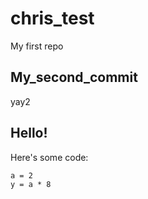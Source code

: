 # chris_test
My first repo

## My_second_commit
yay2

## Hello!

Here's some code:

````
a = 2
y = a * 8
````
